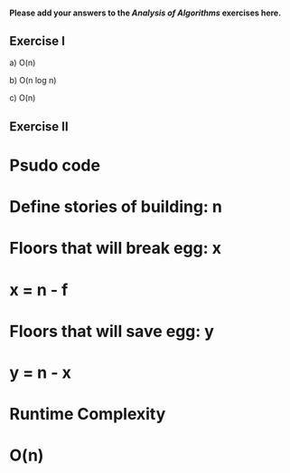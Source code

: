 #### Please add your answers to the ***Analysis of  Algorithms*** exercises here.

## Exercise I

a) O(n)


b) O(n log n)


c) O(n)


## Exercise II

# Psudo code

# Define stories of building: n

# Floors that will break egg: x
# x = n - f

# Floors that will save egg: y
# y = n - x

# Runtime Complexity
# O(n)